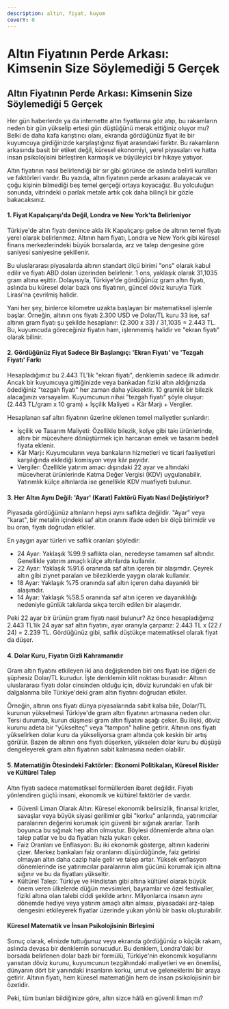 ```yaml
---
description: altın, fiyat, kuyum
coverY: 0
---
```


# Altın Fiyatının Perde Arkası: Kimsenin Size Söylemediği 5 Gerçek

## Altın Fiyatının Perde Arkası: Kimsenin Size Söylemediği 5 Gerçek

Her gün haberlerde ya da internette altın fiyatlarına göz atıp, bu rakamların neden bir gün yükselip ertesi gün düştüğünü merak ettiğiniz oluyor mu? Belki de daha kafa karıştırıcı olanı, ekranda gördüğünüz fiyat ile bir kuyumcuya girdiğinizde karşılaştığınız fiyat arasındaki farktır. Bu rakamların arkasında basit bir etiket değil, küresel ekonomiyi, yerel piyasaları ve hatta insan psikolojisini birleştiren karmaşık ve büyüleyici bir hikaye yatıyor.

Altın fiyatının nasıl belirlendiği bir sır gibi görünse de aslında belirli kuralları ve faktörleri vardır. Bu yazıda, altın fiyatının perde arkasını aralayacak ve çoğu kişinin bilmediği beş temel gerçeği ortaya koyacağız. Bu yolculuğun sonunda, vitrindeki o parlak metale artık çok daha bilinçli bir gözle bakacaksınız.

#### 1. Fiyat Kapalıçarşı'da Değil, Londra ve New York'ta Belirleniyor

Türkiye'de altın fiyatı denince akla ilk Kapalıçarşı gelse de altının temel fiyatı yerel olarak belirlenmez. Altının ham fiyatı, Londra ve New York gibi küresel finans merkezlerindeki büyük borsalarda, arz ve talep dengesine göre saniyesi saniyesine şekillenir.

Bu uluslararası piyasalarda altının standart ölçü birimi "ons" olarak kabul edilir ve fiyatı ABD doları üzerinden belirlenir. 1 ons, yaklaşık olarak 31,1035 gram altına eşittir. Dolayısıyla, Türkiye'de gördüğünüz gram altın fiyatı, aslında bu küresel dolar bazlı ons fiyatının, güncel döviz kuruyla Türk Lirası'na çevrilmiş halidir.

Yani her şey, binlerce kilometre uzakta başlayan bir matematiksel işlemle başlar. Örneğin, altının ons fiyatı 2.300 USD ve Dolar/TL kuru 33 ise, saf altının gram fiyatı şu şekilde hesaplanır: (2.300 x 33) / 31,1035 = 2.443 TL. Bu, kuyumcuda göreceğiniz fiyatın ham, işlenmemiş halidir ve "ekran fiyatı" olarak bilinir.

#### 2. Gördüğünüz Fiyat Sadece Bir Başlangıç: 'Ekran Fiyatı' ve 'Tezgah Fiyatı' Farkı

Hesapladığımız bu 2.443 TL'lik "ekran fiyatı", denklemin sadece ilk adımıdır. Ancak bir kuyumcuya gittiğinizde veya bankadan fiziki altın aldığınızda ödediğiniz "tezgah fiyatı" her zaman daha yüksektir. 10 gramlık bir bilezik alacağınızı varsayalım. Kuyumcunun nihai "tezgah fiyatı" şöyle oluşur: (2.443 TL/gram x 10 gram) + İşçilik Maliyeti + Kâr Marjı + Vergiler.

Hesaplanan saf altın fiyatının üzerine eklenen temel maliyetler şunlardır:

* İşçilik ve Tasarım Maliyeti: Özellikle bilezik, kolye gibi takı ürünlerinde, altını bir mücevhere dönüştürmek için harcanan emek ve tasarım bedeli fiyata eklenir.
* Kâr Marjı: Kuyumcuların veya bankaların hizmetleri ve ticari faaliyetleri karşılığında eklediği komisyon veya kâr payıdır.
* Vergiler: Özellikle yatırım amacı dışındaki 22 ayar ve altındaki mücevherat ürünlerinde Katma Değer Vergisi (KDV) uygulanabilir. Yatırımlık külçe altınlarda ise genellikle KDV muafiyeti bulunur.

#### 3. Her Altın Aynı Değil: 'Ayar' (Karat) Faktörü Fiyatı Nasıl Değiştiriyor?

Piyasada gördüğünüz altınların hepsi aynı saflıkta değildir. "Ayar" veya "karat", bir metalin içindeki saf altın oranını ifade eden bir ölçü birimidir ve bu oran, fiyatı doğrudan etkiler.

En yaygın ayar türleri ve saflık oranları şöyledir:

* 24 Ayar: Yaklaşık %99.9 saflıkta olan, neredeyse tamamen saf altındır. Genellikle yatırım amaçlı külçe altınlarda kullanılır.
* 22 Ayar: Yaklaşık %91.6 oranında saf altın içeren bir alaşımdır. Çeyrek altın gibi ziynet paraları ve bileziklerde yaygın olarak kullanılır.
* 18 Ayar: Yaklaşık %75 oranında saf altın içeren daha dayanıklı bir alaşımdır.
* 14 Ayar: Yaklaşık %58.5 oranında saf altın içeren ve dayanıklılığı nedeniyle günlük takılarda sıkça tercih edilen bir alaşımdır.

Peki 22 ayar bir ürünün gram fiyatı nasıl bulunur? Az önce hesapladığımız 2.443 TL'lik 24 ayar saf altın fiyatını, ayar oranıyla çarparız: 2.443 TL x (22 / 24) = 2.239 TL. Gördüğünüz gibi, saflık düştükçe matematiksel olarak fiyat da düşer.

#### 4. Dolar Kuru, Fiyatın Gizli Kahramanıdır

Gram altın fiyatını etkileyen iki ana değişkenden biri ons fiyatı ise diğeri de şüphesiz Dolar/TL kurudur. İşte denklemin kilit noktası burasıdır: Altının uluslararası fiyatı dolar cinsinden olduğu için, döviz kurundaki en ufak bir dalgalanma bile Türkiye'deki gram altın fiyatını doğrudan etkiler.

Örneğin, altının ons fiyatı dünya piyasalarında sabit kalsa bile, Dolar/TL kurunun yükselmesi Türkiye'de gram altın fiyatının artmasına neden olur. Tersi durumda, kurun düşmesi gram altın fiyatını aşağı çeker. Bu ilişki, döviz kurunu adeta bir "yükselteç" veya "tampon" haline getirir. Altının ons fiyatı yükselirken dolar kuru da yükseliyorsa gram altında çok keskin bir artış görülür. Bazen de altının ons fiyatı düşerken, yükselen dolar kuru bu düşüşü dengeleyerek gram altın fiyatının sabit kalmasına neden olabilir.

#### 5. Matematiğin Ötesindeki Faktörler: Ekonomi Politikaları, Küresel Riskler ve Kültürel Talep

Altın fiyatı sadece matematiksel formüllerden ibaret değildir. Fiyatı yönlendiren güçlü insani, ekonomik ve kültürel faktörler de vardır.

* Güvenli Liman Olarak Altın: Küresel ekonomik belirsizlik, finansal krizler, savaşlar veya büyük siyasi gerilimler gibi "korku" anlarında, yatırımcılar paralarının değerini korumak için güvenli bir sığınak ararlar. Tarih boyunca bu sığınak hep altın olmuştur. Böylesi dönemlerde altına olan talep patlar ve bu da fiyatları hızla yukarı çeker.
* Faiz Oranları ve Enflasyon: Bu iki ekonomik gösterge, altının kaderini çizer. Merkez bankaları faiz oranlarını düşürdüğünde, faiz getirisi olmayan altın daha cazip hale gelir ve talep artar. Yüksek enflasyon dönemlerinde ise yatırımcılar paralarının alım gücünü korumak için altına sığınır ve bu da fiyatları yükseltir.
* Kültürel Talep: Türkiye ve Hindistan gibi altına kültürel olarak büyük önem veren ülkelerde düğün mevsimleri, bayramlar ve özel festivaller, fiziki altına olan talebi ciddi şekilde artırır. Milyonlarca insanın aynı dönemde hediye veya yatırım amaçlı altın alması, piyasadaki arz-talep dengesini etkileyerek fiyatlar üzerinde yukarı yönlü bir baskı oluşturabilir.

#### Küresel Matematik ve İnsan Psikolojisinin Birleşimi

Sonuç olarak, elinizde tuttuğunuz veya ekranda gördüğünüz o küçük rakam, aslında devasa bir denklemin sonucudur. Bu denklem, Londra'daki bir borsada belirlenen dolar bazlı bir formülü, Türkiye'nin ekonomik koşullarını yansıtan döviz kurunu, kuyumcunun tezgâhındaki maliyetleri ve en önemlisi, dünyanın dört bir yanındaki insanların korku, umut ve geleneklerini bir araya getirir. Altının fiyatı, hem küresel matematiğin hem de insan psikolojisinin bir özetidir.

Peki, tüm bunları bildiğinize göre, altın sizce hâlâ en güvenli liman mı?
